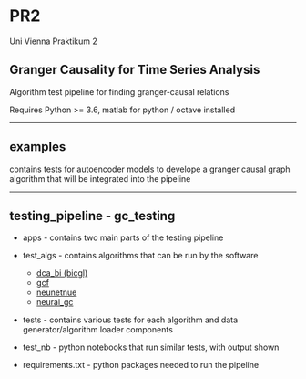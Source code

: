 # PR2
Uni Vienna Praktikum 2
## Granger Causality for Time Series Analysis

Algorithm test pipeline for finding granger-causal relations

Requires Python >= 3.6, matlab for python / octave installed

---------------------------------------------------------------------------------------------------------------
examples
------------------------------------------------
contains tests for autoencoder models to develope a granger causal graph algorithm
that will be integrated into the pipeline

---------------------------------------------------------------------------------------------------------------
testing_pipeline - gc_testing
-----------------------------
* apps - contains two main parts of the testing pipeline

* test_algs - contains algorithms that can be run by the software

	* [dca_bi (bicgl)](https://www.researchgate.net/publication/338943678_Bi-directional_Causal_Graph_Learning_through_Weight-Sharing_and_Low-Rank_Neural_Network)
	* [gcf](https://www.researchgate.net/publication/328845941_Discovering_Granger-Causal_Features_from_Deep_Learning_Networks_31st_Australasian_Joint_Conference_Wellington_New_Zealand_December_11-14_2018_Proceedings)
	* [neunetnue](https://www.researchgate.net/publication/279632576_Neural_Networks_with_Non-Uniform_Embedding_and_Explicit_Validation_Phase_to_Assess_Granger_Causality)
	* [neural_gc](https://www.researchgate.net/publication/323257187_Neural_Granger_Causality_for_Nonlinear_Time_Series)

* tests - contains various tests for each algorithm and data generator/algorithm loader components

* test_nb - python notebooks that run similar tests, with output shown

* requirements.txt - python packages needed to run the pipeline

